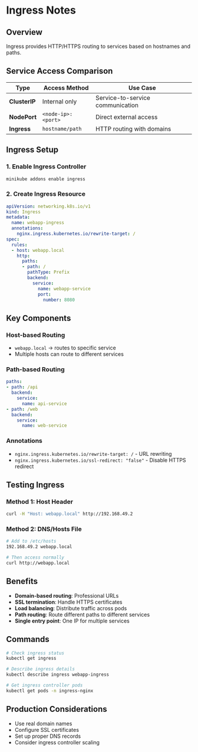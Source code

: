 # Ingress Notes

## Overview
Ingress provides HTTP/HTTPS routing to services based on hostnames and paths.

## Service Access Comparison

| Type | Access Method | Use Case |
|------|---------------|----------|
| **ClusterIP** | Internal only | Service-to-service communication |
| **NodePort** | `<node-ip>:<port>` | Direct external access |
| **Ingress** | `hostname/path` | HTTP routing with domains |

## Ingress Setup

### 1. Enable Ingress Controller
```bash
minikube addons enable ingress
```

### 2. Create Ingress Resource
```yaml
apiVersion: networking.k8s.io/v1
kind: Ingress
metadata:
  name: webapp-ingress
  annotations:
    nginx.ingress.kubernetes.io/rewrite-target: /
spec:
  rules:
  - host: webapp.local
    http:
      paths:
      - path: /
        pathType: Prefix
        backend:
          service:
            name: webapp-service
            port:
              number: 8080
```

## Key Components

### Host-based Routing
- `webapp.local` → routes to specific service
- Multiple hosts can route to different services

### Path-based Routing
```yaml
paths:
- path: /api
  backend:
    service:
      name: api-service
- path: /web
  backend:
    service:
      name: web-service
```

### Annotations
- `nginx.ingress.kubernetes.io/rewrite-target: /` - URL rewriting
- `nginx.ingress.kubernetes.io/ssl-redirect: "false"` - Disable HTTPS redirect

## Testing Ingress

### Method 1: Host Header
```bash
curl -H "Host: webapp.local" http://192.168.49.2
```

### Method 2: DNS/Hosts File
```bash
# Add to /etc/hosts
192.168.49.2 webapp.local

# Then access normally
curl http://webapp.local
```

## Benefits
- **Domain-based routing**: Professional URLs
- **SSL termination**: Handle HTTPS certificates
- **Load balancing**: Distribute traffic across pods
- **Path routing**: Route different paths to different services
- **Single entry point**: One IP for multiple services

## Commands
```bash
# Check ingress status
kubectl get ingress

# Describe ingress details
kubectl describe ingress webapp-ingress

# Get ingress controller pods
kubectl get pods -n ingress-nginx
```

## Production Considerations
- Use real domain names
- Configure SSL certificates
- Set up proper DNS records
- Consider ingress controller scaling